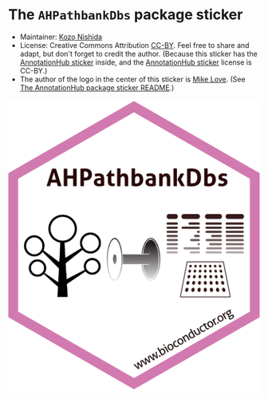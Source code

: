 # The `AHPathbankDbs` package sticker

* Maintainer: [Kozo Nishida](https://github.com/kozo2)
* License: Creative Commons Attribution
[CC-BY](https://creativecommons.org/licenses/by/2.0/). Feel free to
share and adapt, but don't forget to credit the author.
(Because this sticker has the [AnnotationHub sticker](https://github.com/Bioconductor/BiocStickers/tree/master/AnnotationHub)
inside, and the [AnnotationHub sticker](https://github.com/Bioconductor/BiocStickers/tree/master/AnnotationHub) license is CC-BY.)
* The author of the logo in the center of this sticker is [Mike Love](https://github.com/mikelove).
(See [The AnnotationHub package sticker README](https://github.com/Bioconductor/BiocStickers/tree/master/AnnotationHub).)

![sticker](AHPathbankDbs.png)
